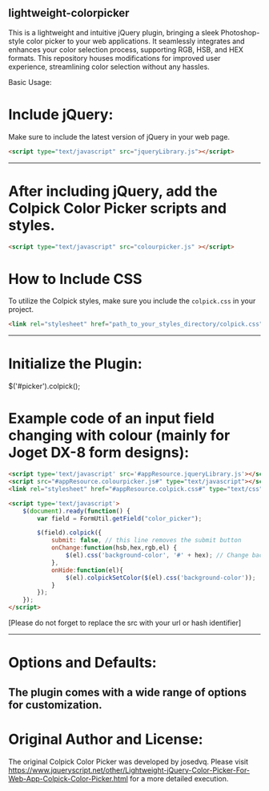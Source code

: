 ## lightweight-colorpicker
This is a lightweight and intuitive jQuery plugin, bringing a sleek Photoshop-style color picker to your web applications. It seamlessly integrates and enhances your color selection process, supporting RGB, HSB, and HEX formats. This repository houses modifications for improved user experience, streamlining color selection without any hassles.

Basic Usage:

# Include jQuery:

Make sure to include the latest version of jQuery in your web page.
```html
<script type="text/javascript" src="jqueryLibrary.js"></script>
```
-----------------------------------------------------------------------------
# After including jQuery, add the Colpick Color Picker scripts and styles.

```html
<script type="text/javascript" src="colourpicker.js" ></script>
```          

# How to Include CSS

To utilize the Colpick styles, make sure you include the `colpick.css` in your project. 

```html
<link rel="stylesheet" href="path_to_your_styles_directory/colpick.css" type="text/css"/>
```

--------------------------------------------------------------------------
# Initialize the Plugin:

$('#picker').colpick();

# Example code of an input field changing with colour (mainly for Joget DX-8 form designs):
```html
<script type='text/javascript' src='#appResource.jqueryLibrary.js'></script>
<script src="#appResource.colourpicker.js#" type="text/javascript"></script>
<link rel="stylesheet" href="#appResource.colpick.css#" type="text/css"/>

<script type='text/javascript'>
    $(document).ready(function() {
        var field = FormUtil.getField("color_picker");

        $(field).colpick({
            submit: false, // this line removes the submit button
            onChange:function(hsb,hex,rgb,el) {
                $(el).css('background-color', '#' + hex); // Change background of the field itself
            },
            onHide:function(el){
                $(el).colpickSetColor($(el).css('background-color'));
            }
        });
    });
</script>
```
[Please do not forget to replace the src with your url or hash identifier]

-------------------------------------------------------------------------
# Options and Defaults:
The plugin comes with a wide range of options for customization. 
-------------------------------------------------------------------------

# Original Author and License:
The original Colpick Color Picker was developed by  josedvq. Please visit https://www.jqueryscript.net/other/Lightweight-jQuery-Color-Picker-For-Web-App-Colpick-Color-Picker.html for a more detailed execution.


